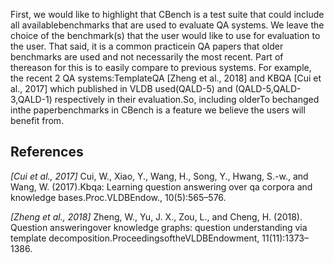 First,  we  would  like  to  highlight  that  CBench  is  a  test  suite  that  could  include  all  availablebenchmarks that are used to evaluate QA systems.  We leave the choice of the benchmark(s) that the user would like to use for evaluation to the user.  That said, it is a common practicein QA papers that older benchmarks are used and not necessarily the most recent.  Part of thereason for this is to easily compare to previous systems.  For example, the recent 2 QA systems:TemplateQA [Zheng et al., 2018]  and  KBQA [Cui et al., 2017]  which  published  in  VLDB  used(QALD-5) and (QALD-5,QALD-3,QALD-1) respectively in their evaluation.So, including olderTo bechanged inthe paperbenchmarks in CBench is a feature we believe the users will benefit from.


## References
*[Cui et al., 2017]*  Cui, W., Xiao, Y., Wang, H., Song, Y., Hwang, S.-w., and Wang, W. (2017).Kbqa:   Learning  question  answering  over  qa  corpora  and  knowledge  bases.Proc.VLDBEndow., 10(5):565–576.

*[Zheng et al., 2018]*  Zheng, W., Yu, J. X., Zou, L., and Cheng, H. (2018).  Question answeringover knowledge graphs:  question understanding via template decomposition.ProceedingsoftheVLDBEndowment, 11(11):1373–1386.
